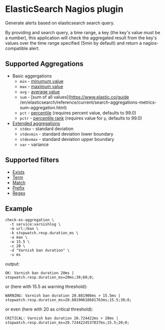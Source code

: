 # ElasticSearch Nagios plugin
Generate alerts based on elasticsearch search query.

By providing and search query, a time range, a key (the key's value must be a number), this application will check the aggregated result from the key's values over the time range specified (5min by default) and return a nagios-compatible alert.

## Supported Aggregations
- Basic aggergations
  - ```min``` - [minumum value](https://www.elastic.co/guide/en/elasticsearch/reference/current/search-aggregations-metrics-min-aggregation.html)
  - ```max``` - [maximum value](https://www.elastic.co/guide/en/elasticsearch/reference/current/search-aggregations-metrics-max-aggregation.html)
  - ```avg``` - [average value](https://www.elastic.co/guide/en/elasticsearch/reference/current/search-aggregations-metrics-avg-aggregation.html)
  - ```sum``` - [sum of all values](https://www.elastic.co/guide	/en/elasticsearch/reference/current/search-aggregations-metrics-sum-aggregation.html)
  - ```pct``` - [percentile](https://www.elastic.co/guide/en/elasticsearch/reference/current/search-aggregations-metrics-percentile-aggregation.html) (requires percent value, defaults to 99.0)
  - ```pctr``` - [percentile rank](https://www.elastic.co/guide/en/elasticsearch/reference/current/search-aggregations-metrics-percentile-rank-aggregation.html) (requires value for `p`, defaults to 99.0)
- [Extended aggregations](https://www.elastic.co/guide/en/elasticsearch/reference/current/search-aggregations-metrics-extendedstats-aggregation.html)
  - ```stdev``` - standard deviation
  - ```stdevmin``` - standard deviation lower boundary
  - ```stdevmax``` - standard deviation upper boundary
  - ```var``` - variance

## Supported filters
  - [Exists](https://www.elastic.co/guide/en/elasticsearch/reference/current/query-dsl-exists-query.html)
  - [Term](https://www.elastic.co/guide/en/elasticsearch/reference/current/query-dsl-term-query.html)
  - [Match](https://www.elastic.co/guide/en/elasticsearch/reference/current/query-dsl-match-query.html)
  - [Prefix](https://www.elastic.co/guide/en/elasticsearch/reference/current/query-dsl-prefix-query.html)
  - [Regex](https://www.elastic.co/guide/en/elasticsearch/reference/current/query-dsl-regexp-query.html)

## Example

```
check-es-aggregation \
  -t service:varnishlog \
  -m url:/ban \
  -k stopwatch.resp.duration_ms \
  -a max \
  -w 15.5 \
  -c 20 \
  -d "Varnish ban duration" \
  -u ms
```

output:
```
OK: Varnish ban duration 20ms | stopwatch.resp.duration_ms=20ms;30;60;0;
```

or (here with 15.5 as warning threshold):

```
WARNING: Varnish ban duration 20.881906ms > 15.5ms | stopwatch.resp.duration_ms=20.88190618681763ms;15.5;30;0;
```

or even (here with 20 as critical threshold):
```
CRITICAL: Varnish ban duration 20.724422ms > 20ms | stopwatch.resp.duration_ms=20.7244224537037ms;15.5;20;0;
```
